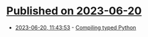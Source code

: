 # [Published on 2023-06-20](index.md)

* [2023-06-20, 11:43:53](https://lobste.rs/s/buwmpl/compiling_typed_python) - [Compiling typed Python](https://bernsteinbear.com/blog/typed-python/)
